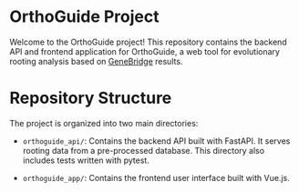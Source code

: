 # OrthoGuide Project

Welcome to the OrthoGuide project! This repository contains the backend API and frontend application for OrthoGuide, a web tool for evolutionary rooting analysis based on [GeneBridge](https://doi.org/10.1093/molbev/msae019) results.

# Repository Structure

The project is organized into two main directories:

- `orthoguide_api/`: Contains the backend API built with FastAPI. It serves rooting data from a pre-processed database. This directory also includes tests written with pytest.

- `orthoguide_app/`: Contains the frontend user interface built with Vue.js.
